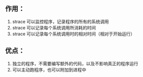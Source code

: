 ## 作用：
1. strace 可以监控程序，记录程序的所有的系统调用
2. strace 可以记录每个系统调用所消耗的时间
3. strace 可以记录每个系统调用时的相对时间（相对于开始运行）


## 优点：
1. 独立的程序，不需要编写额外的代码，以及不影响真正的程序运行
2. 可以主动跑程序，也可以附加到进程中
